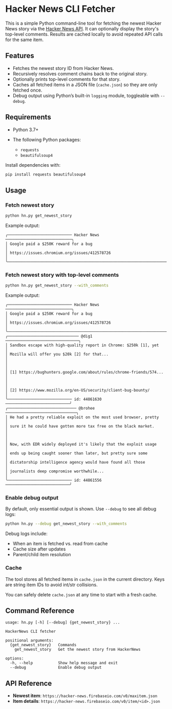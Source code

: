 # Hacker News CLI Fetcher

This is a simple Python command-line tool for fetching the newest Hacker News story via the [Hacker News API](https://github.com/HackerNews/API).
It can optionally display the story's top-level comments.
Results are cached locally to avoid repeated API calls for the same item.

## Features

* Fetches the newest story ID from Hacker News.
* Recursively resolves comment chains back to the original story.
* Optionally prints top-level comments for that story.
* Caches all fetched items in a JSON file (`cache.json`) so they are only fetched once.
* Debug output using Python’s built-in `logging` module, toggleable with `--debug`.

## Requirements

* Python 3.7+
* The following Python packages:

  * `requests`
  * `beautifulsoup4`

Install dependencies with:

```bash
pip install requests beautifulsoup4
```

## Usage

### Fetch newest story

```bash
python hn.py get_newest_story
```

Example output:

```
╭──────────────────────────── Hacker News ─────────────────────────────╮
│ Google paid a $250K reward for a bug                                 │
│ https://issues.chromium.org/issues/412578726                         │
╰──────────────────────────────────────────────────────────────────────╯
```

### Fetch newest story with top-level comments

```bash
python hn.py get_newest_story --with_comments
```

Example output:

```
╭──────────────────────────── Hacker News ─────────────────────────────╮
│ Google paid a $250K reward for a bug                                 │
│ https://issues.chromium.org/issues/412578726                         │
╰──────────────────────────────────────────────────────────────────────╯
╭─────────────────────────────── @dig1 ────────────────────────────────╮
│ Sandbox escape with high-quality report in Chrome: $250k [1], yet    │
│ Mozilla will offer you $20k [2] for that...                          │
│                                                                      │
│ [1] https://bughunters.google.com/about/rules/chrome-friends/574...  │
│                                                                      │
│ [2] https://www.mozilla.org/en-US/security/client-bug-bounty/        │
╰──────────────────────────── id: 44861630 ────────────────────────────╯
╭────────────────────────────── @brohee ───────────────────────────────╮
│ He had a pretty reliable exploit on the most used browser, pretty    │
│ sure it he could have gotten more tax free on the black market.      │
│                                                                      │
│ Now, with EDR widely deployed it's likely that the exploit usage     │
│ ends up being caught sooner than later, but pretty sure some         │
│ dictatorship intelligence agency would have found all those          │
│ journalists deep compromise worthwhile...                            │
╰──────────────────────────── id: 44861556 ────────────────────────────╯
```

### Enable debug output

By default, only essential output is shown. Use `--debug` to see all debug logs:

```bash
python hn.py --debug get_newest_story --with_comments
```

Debug logs include:

* When an item is fetched vs. read from cache
* Cache size after updates
* Parent/child item resolution

### Cache

The tool stores all fetched items in `cache.json` in the current directory.
Keys are string item IDs to avoid int/str collisions.

You can safely delete `cache.json` at any time to start with a fresh cache.

## Command Reference

```
usage: hn.py [-h] [--debug] {get_newest_story} ...

HackerNews CLI fetcher

positional arguments:
  {get_newest_story}   Commands
    get_newest_story   Get the newest story from HackerNews

options:
  -h, --help           Show help message and exit
  --debug              Enable debug output
```

## API Reference

* **Newest item**: `https://hacker-news.firebaseio.com/v0/maxitem.json`
* **Item details**: `https://hacker-news.firebaseio.com/v0/item/<id>.json`
